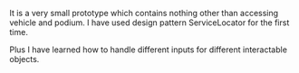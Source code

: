 It is a very small prototype which contains nothing other than accessing vehicle and podium.
I have used design pattern ServiceLocator for the first time.

Plus I have learned how to handle different inputs for different interactable objects.
